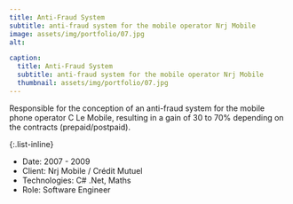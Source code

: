 ```yaml
---
title: Anti-Fraud System
subtitle: anti-fraud system for the mobile operator Nrj Mobile
image: assets/img/portfolio/07.jpg
alt: 

caption:
  title: Anti-Fraud System
  subtitle: anti-fraud system for the mobile operator Nrj Mobile
  thumbnail: assets/img/portfolio/07.jpg
---
```


Responsible for the conception of an anti-fraud system for the mobile phone operator C Le Mobile, resulting in a gain of 30 to 70% depending on the contracts (prepaid/postpaid).

{:.list-inline}
- Date: 2007 - 2009
- Client: Nrj Mobile / Crédit Mutuel
- Technologies: C# .Net, Maths
- Role: Software Engineer

